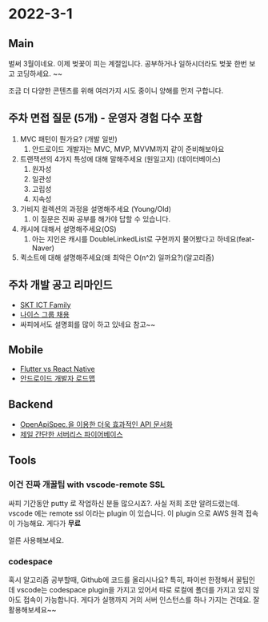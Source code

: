 # 2022-3-1

## Main

벌써 3월이네요. 이제 벚꽃이 피는 계절입니다. 공부하거나 일하시더라도 벚꽃 한번 보고 코딩하세요. ~~

조금 더 다양한 콘텐츠를 위해 여러가지 시도 중이니 양해를 먼저 구합니다.

## 주차 면접 질문 (5개) - 운영자 경험 다수 포함

1. MVC 패턴이 뭔가요? (개발 일반)
   1. 안드로이드 개발자는 MVC, MVP, MVVM까지 같이 준비해보아요
2. 트랜잭션의 4가지 특성에 대해 말해주세요 (원일고지) (데이터베이스)
   1. 원자성
   2. 일관성
   3. 고립성
   4. 지속성
3. 가비지 컬렉션의 과정을 설명해주세요 (Young/Old)
   1. 이 질문은 진짜 공부를 해가야 답할 수 있습니다.
4. 캐시에 대해서 설명해주세요(OS)
   1. 아는 지인은 캐시를 DoubleLinkedList로 구현까지 물어봤다고 하네요(feat-Naver)
5. 퀵소트에 대해 설명해주세요(왜 최악은 O(n^2) 일까요?)(알고리즘)

## 주차 개발 공고 리마인드

- [SKT ICT Family](https://programmers.co.kr/competitions/2231)
- [나이스 그룹 채용](https://nice.recruiter.co.kr/app/jobnotice/view?systemKindCode=MRS2&jobnoticeSn=89521)
- 싸피에서도 설명회를 많이 하고 있네요 참고~~

## Mobile

- [Flutter vs React Native](https://blog.wishket.com/%ED%94%8C%EB%9F%AC%ED%84%B0-vs-%EB%A6%AC%EC%95%A1%ED%8A%B8-%EB%84%A4%EC%9D%B4%ED%8B%B0%EB%B8%8C-2021%EB%85%84%EC%9D%98-%EC%8A%B9%EC%9E%90%EB%8A%94/)
- [안드로이드 개발자 로드맵](https://github.com/skydoves/android-developer-roadmap/blob/main/README_KR.md)

## Backend

- [OpenApiSpec.을 이용한 더욱 효과적인 API 문서화](https://traeper.tistory.com/219)
- [제일 간단한 서버리스 파이어베이스](https://firebase.google.com/docs?hl=ko)

## Tools

### 이건 진짜 개꿀팁 with vscode-remote SSL

싸피 기간동안 putty 로 작업하신 분들 많으시죠?. 사실 저희 조만 알려드렸는데. vscode 에는 remote ssl 이라는 plugin 이 있습니다. 이 plugin 으로 AWS 원격 접속이 가능해요. 게다가 **무료**

얼른 사용해보세요.

### codespace

혹시 알고리즘 공부할때, Github에 코드를 올리시나요? 특히, 파이썬 한정해서 꿀팁인데 vscode는 codespace plugin을 가지고 있어서 따로 로컬에 폴더를 가지고 있지 않아도 접속이 가능합니다. 게다가 실행까지 거의 서버 인스턴스를 하나 가지는 건데요. 잘 활용해보세요~~
